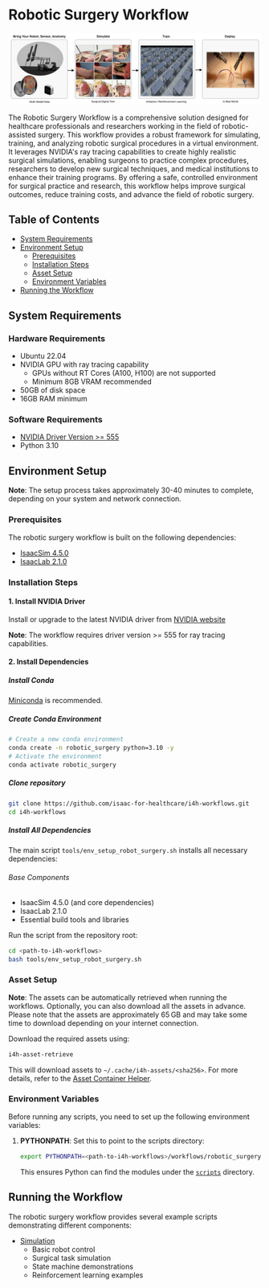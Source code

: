 # Robotic Surgery Workflow

![Robotic Surgery Workflow](../../docs/source/robotic_surgery_workflow.jpg)

The Robotic Surgery Workflow is a comprehensive solution designed for healthcare professionals and researchers working in the field of robotic-assisted surgery. This workflow provides a robust framework for simulating, training, and analyzing robotic surgical procedures in a virtual environment. It leverages NVIDIA's ray tracing capabilities to create highly realistic surgical simulations, enabling surgeons to practice complex procedures, researchers to develop new surgical techniques, and medical institutions to enhance their training programs. By offering a safe, controlled environment for surgical practice and research, this workflow helps improve surgical outcomes, reduce training costs, and advance the field of robotic surgery.


## Table of Contents
- [System Requirements](#system-requirements)
- [Environment Setup](#environment-setup)
  - [Prerequisites](#prerequisites)
  - [Installation Steps](#installation-steps)
  - [Asset Setup](#asset-setup)
  - [Environment Variables](#environment-variables)
- [Running the Workflow](#running-the-workflow)

## System Requirements

### Hardware Requirements
- Ubuntu 22.04
- NVIDIA GPU with ray tracing capability
    - GPUs without RT Cores (A100, H100) are not supported
    - Minimum 8GB VRAM recommended
- 50GB of disk space
- 16GB RAM minimum

### Software Requirements
- [NVIDIA Driver Version >= 555](https://www.nvidia.com/en-us/drivers/)
- Python 3.10

## Environment Setup

**Note**: The setup process takes approximately 30-40 minutes to complete, depending on your system and network connection.

### Prerequisites

The robotic surgery workflow is built on the following dependencies:
- [IsaacSim 4.5.0](https://docs.isaacsim.omniverse.nvidia.com/4.5.0/index.html)
- [IsaacLab 2.1.0](https://isaac-sim.github.io/IsaacLab/v2.1.0/index.html)

### Installation Steps

#### 1. Install NVIDIA Driver
Install or upgrade to the latest NVIDIA driver from [NVIDIA website](https://www.nvidia.com/en-us/drivers/)

**Note**: The workflow requires driver version >= 555 for ray tracing capabilities.

#### 2. Install Dependencies

##### Install Conda

[Miniconda](https://www.anaconda.com/docs/getting-started/miniconda/main) is recommended.

##### Create Conda Environment

```bash
# Create a new conda environment
conda create -n robotic_surgery python=3.10 -y
# Activate the environment
conda activate robotic_surgery
```

##### Clone repository
   ```bash
   git clone https://github.com/isaac-for-healthcare/i4h-workflows.git
   cd i4h-workflows
   ```

##### Install All Dependencies
The main script `tools/env_setup_robot_surgery.sh` installs all necessary dependencies:

###### Base Components
- IsaacSim 4.5.0 (and core dependencies)
- IsaacLab 2.1.0
- Essential build tools and libraries

Run the script from the repository root:
```bash
cd <path-to-i4h-workflows>
bash tools/env_setup_robot_surgery.sh
```

### Asset Setup

**Note**: The assets can be automatically retrieved when running the workflows. Optionally, you can also download all the assets in advance. Please note that the assets are approximately 65 GB and may take some time to download depending on your internet connection.

Download the required assets using:
```bash
i4h-asset-retrieve
```

This will download assets to `~/.cache/i4h-assets/<sha256>`. For more details, refer to the [Asset Container Helper](https://github.com/isaac-for-healthcare/i4h-asset-catalog/blob/v0.2.0rc2/docs/catalog_helper.md).

### Environment Variables

Before running any scripts, you need to set up the following environment variables:

1. **PYTHONPATH**: Set this to point to the scripts directory:
   ```bash
   export PYTHONPATH=<path-to-i4h-workflows>/workflows/robotic_surgery/scripts
   ```
   This ensures Python can find the modules under the [`scripts`](./scripts) directory.

## Running the Workflow

The robotic surgery workflow provides several example scripts demonstrating different components:

- [Simulation](./scripts/simulation)
  - Basic robot control
  - Surgical task simulation
  - State machine demonstrations
  - Reinforcement learning examples
